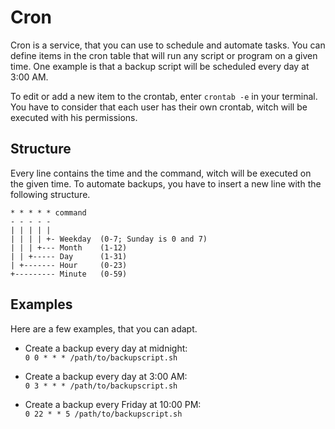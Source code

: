 # Cron

Cron is a service, that you can use to schedule and automate tasks.
You can define items in the cron table that will run any script or program on a given time.
One example is that a backup script will be scheduled every day at 3:00 AM.

To edit or add a new item to the crontab, enter `crontab -e` in your terminal.
You have to consider that each user has their own crontab, witch will be executed with his permissions.

## Structure

Every line contains the time and the command, witch will be executed on the given time.
To automate backups, you have to insert a new line with the following structure.

```
* * * * * command
- - - - -
| | | | |
| | | | +- Weekday	(0-7; Sunday is 0 and 7)
| | | +--- Month	(1-12)
| | +----- Day		(1-31)
| +------- Hour		(0-23)
+--------- Minute	(0-59)
```

## Examples

Here are a few examples, that you can adapt.

- Create a backup every day at midnight:  
`0 0 * * * /path/to/backupscript.sh`

- Create a backup every day at 3:00 AM:  
`0 3 * * * /path/to/backupscript.sh`

- Create a backup every Friday at 10:00 PM:  
`0 22 * * 5 /path/to/backupscript.sh`